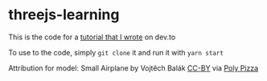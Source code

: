 # threejs-learning

This is the code for a [tutorial that I wrote](https://dev.to/shubhampatilsd/get-started-with-threejs-1ao1-temp-slug-9801833?preview=f52e28730a8b0c4ee027a1954bc48a007e5e7527f7f4b2fbe3dddf82178c71401ce94da7ebfaf7b555c016aa23c9ddf9dead022b58c59ba2116623af) on dev.to

To use to the code, simply `git clone` it and run it with `yarn start`

Attribution for model:
Small Airplane by Vojtěch Balák [CC-BY](https://creativecommons.org/licenses/by/3.0/) via [Poly Pizza](https://poly.pizza/m/7cvx6ex-xfL)
